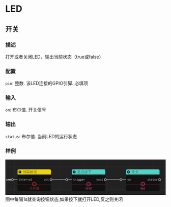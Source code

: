 LED
======
## 开关

### 描述

打开或者关闭LED，输出当前状态（true或false）

### 配置

`pin`: 整数. 该LED连接的GPIO引脚. 必填项

### 输入

`on`: 布尔值. 开关信号

### 输出

`status`: 布尔值. 当前LED的运行状态

### 样例

![example](./pic/button_led.zh-CN.jpg)
图中每隔1s就查询按钮状态,如果按下就打开LED,反之则关闭